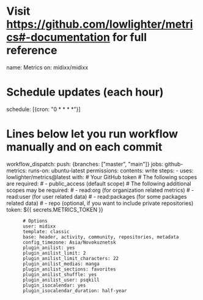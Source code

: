 <!-- name: Default metrics
uses: midixx/metrics@latest
with:
  filename: metrics.base.svg
  token: ${{ ![Metrics](https://metrics.lecoq.io/midixx?template=classic&isocalendar=1&stargazers=1&followup=1&sponsors=1&discussions=1&base=header%2C%20activity%2C%20community%2C%20repositories%2C%20metadata&base.indepth=false&base.hireable=false&base.skip=false&isocalendar=false&isocalendar.duration=half-year&stargazers=false&stargazers.charts=true&stargazers.charts.type=classic&stargazers.worldmap=false&stargazers.worldmap.sample=0&followup=false&followup.sections=repositories&followup.indepth=false&followup.archived=true&sponsors=false&sponsors.sections=goal%2C%20list%2C%20about&sponsors.past=false&sponsors.size=24&sponsors.title=Sponsor%20Me!&discussions=false&discussions.categories=true&discussions.categories.limit=0&config.timezone=Asia%2FNovokuznetsk) }}
  base: header, activity, community, repositories, metadata

  - uses: midixx/metrics@latest
  with:
    config_timezone: Russia/Moskow -->



# Visit https://github.com/lowlighter/metrics#-documentation for full reference
name: Metrics
on: midixx/midixx
  # Schedule updates (each hour)
  schedule: [{cron: "0 * * * *"}]
  # Lines below let you run workflow manually and on each commit
  workflow_dispatch:
  push: {branches: ["master", "main"]}
jobs:
  github-metrics:
    runs-on: ubuntu-latest
    permissions:
      contents: write
    steps:
      - uses: lowlighter/metrics@latest
        with:
          # Your GitHub token
          # The following scopes are required:
          #  - public_access (default scope)
          # The following additional scopes may be required:
          #  - read:org      (for organization related metrics)
          #  - read:user     (for user related data)
          #  - read:packages (for some packages related data)
          #  - repo          (optional, if you want to include private repositories)
          token: ${{ secrets.METRICS_TOKEN }}

          # Options
          user: midixx
          template: classic
          base: header, activity, community, repositories, metadata
          config_timezone: Asia/Novokuznetsk
          plugin_anilist: yes
          plugin_anilist_limit: 2
          plugin_anilist_limit_characters: 22
          plugin_anilist_medias: manga
          plugin_anilist_sections: favorites
          plugin_anilist_shuffle: yes
          plugin_anilist_user: psqkill
          plugin_isocalendar: yes
          plugin_isocalendar_duration: half-year